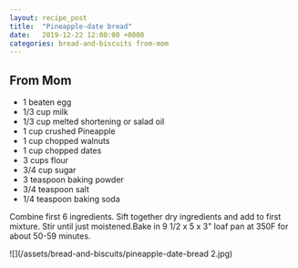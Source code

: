 ```yaml
---
layout: recipe_post
title:  "Pineapple-date bread"
date:   2019-12-22 12:00:00 +0000
categories: bread-and-biscuits from-mom
---
```


## From Mom
* 1 beaten egg
* 1/3 cup milk
* 1/3 cup melted shortening or salad oil
* 1 cup crushed Pineapple
* 1 cup chopped walnuts
* 1 cup chopped dates
* 3 cups flour
* 3/4 cup sugar
* 3 teaspoon baking powder
* 3/4 teaspoon salt
* 1/4 teaspoon baking soda

Combine first 6 ingredients. Sift together dry ingredients and add to first mixture. Stir until just moistened.Bake in 9 1/2 x 5 x 3" loaf pan at 350F for about 50-59 minutes.



![](/assets/bread-and-biscuits/pineapple-date-bread 2.jpg)